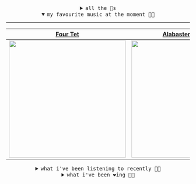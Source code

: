 <details>

<summary align="center"><samp>all the 🥚s</samp></summary>
<hr />

<a href="https://github.com/bitttttten"><img src="https://avatars2.githubusercontent.com/u/19930241?s=90&u=2aef7cbf4a59d361894145c97676391ec46fea4d&v=4" width="30" height="30" /><a href="https://github.com/pvinis"><img src="https://avatars0.githubusercontent.com/u/100233?s=90&v=4" width="30" height="30" />

<samp><a href="https://github.com/bitttttten/bitttttten/issues/1">become an 🥚</a></samp>

</details>

<details open>

<summary align="center"><samp>my favourite music at the moment 🎵🎶</samp></summary>
<hr />

<!-- toc -->

| [Four Tet](https://open.spotify.com/artist/7Eu1txygG6nJttLHbZdQOh)                                                                                               | [Alabaster DePlume](https://open.spotify.com/artist/3LfKt6bEMIfFIEryeai8Mm)                                                                                      | [Julianna Barwick](https://open.spotify.com/artist/0HWfFWL4vVrbaBQqxVCwCi)                                                                                       | [Phoebe Bridgers](https://open.spotify.com/artist/1r1uxoy19fzMxunt3ONAkG)                                                                                        |
| ---------------------------------------------------------------------------------------------------------------------------------------------------------------- | ---------------------------------------------------------------------------------------------------------------------------------------------------------------- | ---------------------------------------------------------------------------------------------------------------------------------------------------------------- | ---------------------------------------------------------------------------------------------------------------------------------------------------------------- |
| [<img src="https://i.scdn.co/image/f96458025a0640bf1d3c8f764a42ec21d4db1eae" width="320" height="auto">](https://open.spotify.com/artist/7Eu1txygG6nJttLHbZdQOh) | [<img src="https://i.scdn.co/image/8dcd7c992f677beb7e1e6140537a0c6fcf82f57f" width="320" height="auto">](https://open.spotify.com/artist/3LfKt6bEMIfFIEryeai8Mm) | [<img src="https://i.scdn.co/image/832c1d817b3ab1e847d78fe290ab1d7184fc1f70" width="320" height="auto">](https://open.spotify.com/artist/0HWfFWL4vVrbaBQqxVCwCi) | [<img src="https://i.scdn.co/image/1c90d650ee787a51e18e475584b595c9234eac48" width="320" height="auto">](https://open.spotify.com/artist/1r1uxoy19fzMxunt3ONAkG) |

<!-- tocstop -->

</details>

<details>

<summary align="center"><samp>what i've been listening to recently 🎵🎶</samp></summary>
<hr />

<!-- toc -->

| [School<br />Four Tet](https://open.spotify.com/track/2WIUbg8CiAsKuQMw9DzZ1d)                                                                                   | [Buy It<br />Soccer96, Alabaster DePlume](https://open.spotify.com/track/7zZrcOndEIZuTVVejrgeAA)                                                                | [Don't You Think I'm Funny Any…<br />Dougie Poole](https://open.spotify.com/track/3bI06ug5W3g0El8hC74JE8)                                                       | [Somedays<br />Tess Parks](https://open.spotify.com/track/7jJsNoth2NoCozMjRclkMB)                                                                               |
| --------------------------------------------------------------------------------------------------------------------------------------------------------------- | --------------------------------------------------------------------------------------------------------------------------------------------------------------- | --------------------------------------------------------------------------------------------------------------------------------------------------------------- | --------------------------------------------------------------------------------------------------------------------------------------------------------------- |
| [<img src="https://i.scdn.co/image/f96458025a0640bf1d3c8f764a42ec21d4db1eae" width="320" height="auto">](https://open.spotify.com/track/2WIUbg8CiAsKuQMw9DzZ1d) | [<img src="https://i.scdn.co/image/aeab056365ec2122aa9eb1f4550fcd6edf6bd774" width="320" height="auto">](https://open.spotify.com/track/7zZrcOndEIZuTVVejrgeAA) | [<img src="https://i.scdn.co/image/054dcb4a6a2fce628fbe5607e337a3be363e1872" width="320" height="auto">](https://open.spotify.com/track/3bI06ug5W3g0El8hC74JE8) | [<img src="https://i.scdn.co/image/227e4c4c728ec4eed703de5619b0057ab1190ee1" width="320" height="auto">](https://open.spotify.com/track/7jJsNoth2NoCozMjRclkMB) |

<!-- tocstop -->

</details>

<details>

<summary align="center"><samp>what i've been ❤️ing 🎵🎶</samp></summary>
<hr />

<!-- toc -->

| [Buy It<br />Soccer96](https://open.spotify.com/album/0Rdw8PWoTGOMMYOGL3zVBe)                                                                                   | [Midnight in Peckham<br />Chaos In The CBD](https://open.spotify.com/album/273eEmF6BiDiIMYKpR59Qu)                                                              | [The Glow, Pt. 2<br />The Microphones](https://open.spotify.com/album/6QYoRO2sXThCORAifrP4Bl)                                                                   | [Flowers<br />Julianna Barwick](https://open.spotify.com/album/4GaLdSDDbRK0CoJKSnihbo)                                                                          |
| --------------------------------------------------------------------------------------------------------------------------------------------------------------- | --------------------------------------------------------------------------------------------------------------------------------------------------------------- | --------------------------------------------------------------------------------------------------------------------------------------------------------------- | --------------------------------------------------------------------------------------------------------------------------------------------------------------- |
| [<img src="https://i.scdn.co/image/ab67616d0000b273e1625414e669e2ab52e00bc7" width="320" height="auto">](https://open.spotify.com/album/0Rdw8PWoTGOMMYOGL3zVBe) | [<img src="https://i.scdn.co/image/ab67616d0000b2732adcab13e4815c004c60f417" width="320" height="auto">](https://open.spotify.com/album/273eEmF6BiDiIMYKpR59Qu) | [<img src="https://i.scdn.co/image/ab67616d0000b27300c91ccec6800014b8513717" width="320" height="auto">](https://open.spotify.com/album/6QYoRO2sXThCORAifrP4Bl) | [<img src="https://i.scdn.co/image/ab67616d0000b2736509541373905145b5428164" width="320" height="auto">](https://open.spotify.com/album/4GaLdSDDbRK0CoJKSnihbo) |

<!-- tocstop -->

</details>
